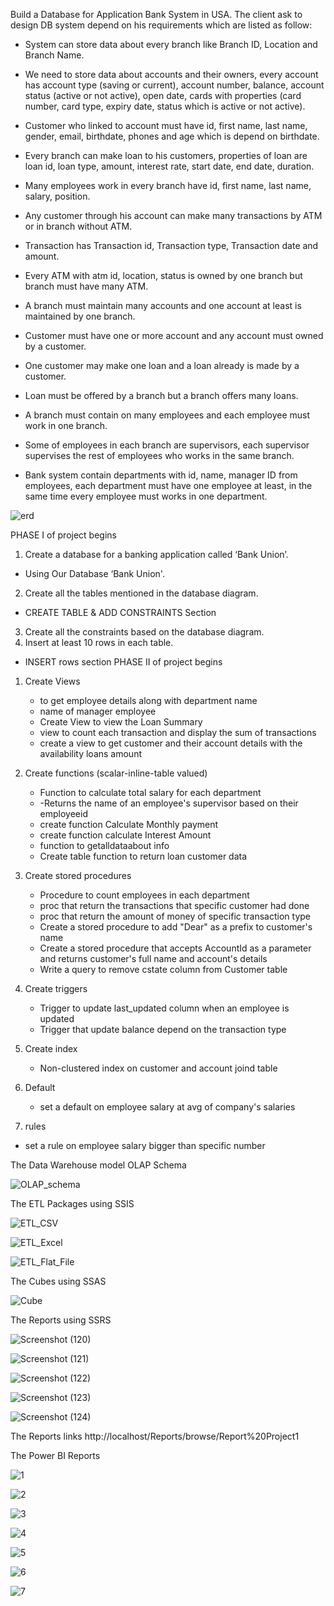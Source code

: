 
Build a Database for Application Bank System in USA.
The client ask to design DB system depend on his requirements which are listed as follow:

- System can store data about every branch like Branch ID, Location and Branch Name.
- We need to store data about accounts and their owners, every account has account type (saving or current), account number, balance, account status (active or not active), open date, cards with properties (card number, card type, expiry date, status which is active or not active).

- Customer who linked to account must have id, first name, last name, gender, email, birthdate, phones and age which is depend on birthdate.
- Every branch can make loan to his customers, properties of loan are loan id, loan type, amount, interest rate, start date, end date, duration.
- Many employees work in every branch have id, first name, last name, salary, position.
- Any customer through his account can make many transactions by ATM or in branch without ATM.
- Transaction has Transaction id, Transaction type, Transaction date and amount.
- Every ATM with atm id, location, status is owned by one branch but branch must have many ATM.
- A branch must maintain many accounts and one account at least is maintained by one branch.
- Customer must have one or more account and any account must owned by a customer.
- One customer may make one loan and a loan already is made by a customer.
- Loan must be offered by a branch but a branch offers many loans.
- A branch must contain on many employees and each employee must work in one branch.
- Some of employees in each branch are supervisors, each supervisor supervises the rest of employees who works in the same branch.
- Bank system contain departments with id, name, manager ID from employees, each department must have one employee at least, in the same time every employee must works in one department.


![erd](https://github.com/Ahmedelsaghir/Sales/assets/69742253/aebcf5dd-63ae-4fc2-ba70-6a12a8adfad5)



PHASE I of project begins
1) Create a database for a banking application called ‘Bank Union’.
- Using Our Database ‘Bank Union'.
2) Create all the tables mentioned in the database diagram.
- CREATE TABLE & ADD CONSTRAINTS Section
3) Create all the constraints based on the database diagram.
4) Insert at least 10 rows in each table.
- INSERT rows section
PHASE II of project begins
1) Create Views
   - to get employee details along with department name
   - name of manager employee
   - Create View to view the Loan Summary
   - view to count each transaction and display the sum of transactions
   - create a view to get customer and their account details with the availability loans amount
  
2) Create functions (scalar-inline-table valued)
   - Function to calculate total salary for each department
   - -Returns the name of an employee's supervisor based on their employeeid
   - create function Calculate Monthly payment
   - create function calculate Interest Amount
   - function to getalldataabout info
   - Create table function to return loan customer data
     
3) Create stored procedures
   - Procedure to count employees in each department
   - proc that return the transactions that specific customer had done
   - proc that return the amount of money of specific transaction type
   - Create a stored procedure to add "Dear" as a prefix to customer's name
   - Create a stored procedure that accepts AccountId as a parameter and returns customer's full name and account's details
   - Write a query to remove cstate column from Customer table
    
4) Create triggers
   - Trigger to update last_updated column when an employee is updated
   - Trigger that update balance depend on the transaction type
     
5) Create index
   - Non-clustered index on customer and account joind table
     
6) Default
   - set a default on employee salary at avg of company's salaries
7)  rules
   - set a rule on employee salary bigger than specific number

The Data Warehouse model 
OLAP Schema 

![OLAP_schema](https://github.com/Ahmedelsaghir/Database-for-banking-Application-/assets/69742253/cbd53de8-7a80-4e7a-89f5-3c9b7d470aea)


The ETL Packages using SSIS 

![ETL_CSV](https://github.com/Ahmedelsaghir/Database-for-banking-Application-/assets/69742253/1bbe18b5-75d8-46a5-a2c8-5e285373dddc)

![ETL_Excel](https://github.com/Ahmedelsaghir/Database-for-banking-Application-/assets/69742253/77a329a4-5f15-4190-8a24-7c75788adcd7)

![ETL_Flat_File](https://github.com/Ahmedelsaghir/Database-for-banking-Application-/assets/69742253/e1d97786-1b11-41b2-8b95-ab2a3acbdb99)


The Cubes using SSAS 


![Cube](https://github.com/Ahmedelsaghir/Database-for-banking-Application-/assets/69742253/4050358b-0714-4f97-b877-2f57ebecaae3)

The Reports using SSRS 

![Screenshot (120)](https://github.com/Ahmedelsaghir/Database-for-banking-Application-/assets/69742253/c445d518-8bdf-4a2d-a19e-6945069b7972)

![Screenshot (121)](https://github.com/Ahmedelsaghir/Database-for-banking-Application-/assets/69742253/5a96528e-d450-455e-b509-3acea437c3c8)

![Screenshot (122)](https://github.com/Ahmedelsaghir/Database-for-banking-Application-/assets/69742253/90f59737-f4a7-4aae-8e15-95ced7297846)

![Screenshot (123)](https://github.com/Ahmedelsaghir/Database-for-banking-Application-/assets/69742253/83cbd007-2738-40ad-ad60-4b6efa39fc02)

![Screenshot (124)](https://github.com/Ahmedelsaghir/Database-for-banking-Application-/assets/69742253/41c6f82b-6182-4798-b3cf-e3ee05fdb70c)

The Reports links 
http://localhost/Reports/browse/Report%20Project1 

The Power BI Reports 

![1](https://github.com/Ahmedelsaghir/Database-for-banking-Application-/assets/69742253/7a8aaf16-c3ff-47e7-9783-ee124f4227e5)

![2](https://github.com/Ahmedelsaghir/Database-for-banking-Application-/assets/69742253/d1c701cb-3d9f-4f93-8b4f-7783fbff70f5)

![3](https://github.com/Ahmedelsaghir/Database-for-banking-Application-/assets/69742253/00dde026-f9c9-4e9a-9fd9-8d52f45f83da)

![4](https://github.com/Ahmedelsaghir/Database-for-banking-Application-/assets/69742253/e2b8a6c3-fa49-4318-8b6e-edfe89d0c732)

![5](https://github.com/Ahmedelsaghir/Database-for-banking-Application-/assets/69742253/cf6ecce8-0b55-4357-9762-6f4948856057)

![6](https://github.com/Ahmedelsaghir/Database-for-banking-Application-/assets/69742253/d4c47717-9691-4d0c-a02e-7a1f7b4ed164)

![7](https://github.com/Ahmedelsaghir/Database-for-banking-Application-/assets/69742253/8c247759-87dd-4157-85a9-8351d037438b)

